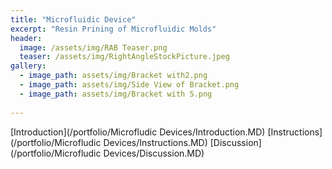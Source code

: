 ```yaml
---
title: "Microfluidic Device"
excerpt: "Resin Prining of Microfluidic Molds" 
header:
  image: /assets/img/RAB Teaser.png
  teaser: /assets/img/RightAngleStockPicture.jpeg
gallery:
  - image_path: assets/img/Bracket with2.png
  - image_path: assets/img/Side View of Bracket.png
  - image_path: assets/img/Bracket with 5.png
   
---
```


[Introduction](/portfolio/Microfludic Devices/Introduction.MD)
[Instructions](/portfolio/Microfludic Devices/Instructions.MD)
[Discussion](/portfolio/Microfludic Devices/Discussion.MD)
